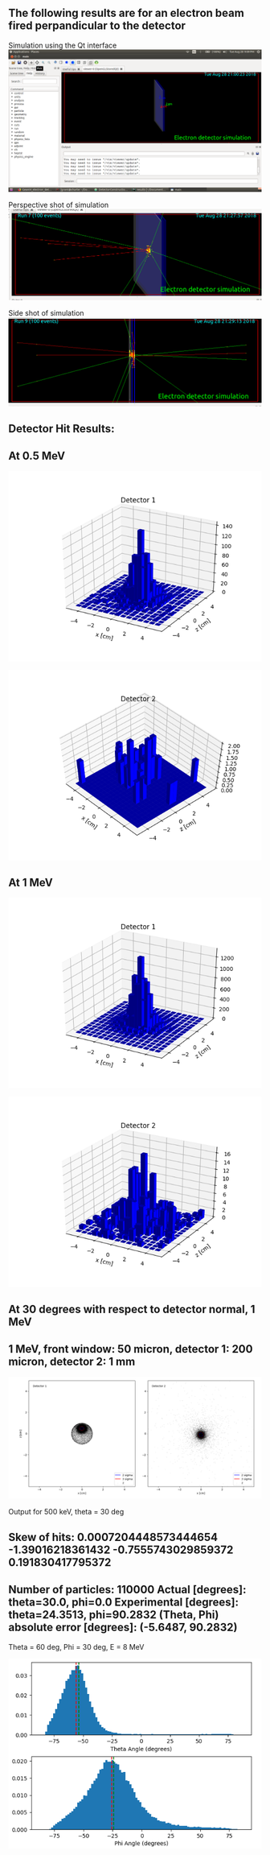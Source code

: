 ## The following results are for an electron beam fired perpandicular to the detector

Simulation using the Qt interface
![sim image](./simulation_images/electron_simulation_qt.png)

Perspective shot of simulation
![trimetric view](./simulation_images/trimetric_view.png)

Side shot of simulation
![side](./simulation_images/side_view.png)

## Detector Hit Results:

## At 0.5 MeV

![det1 low energy](./hit_depictions/detector1_perpandicular_beam_lower_energy.png)

![det2 low energy](./hit_depictions/detector2_perpandicular_beam_lower_energy.png)


## At 1 MeV

![det1 perp](./hit_depictions/detector1_perpandicular_beam.png)

![det2 perp](./hit_depictions/detector2_perpandicular_beam.png)


## At 30 degrees with respect to detector normal, 1 MeV

## 1 MeV, front window: 50 micron, detector 1: 200 micron, detector 2: 1 mm

![200 um scatter fit](./hit_depictions/scatter_fit_30deg_200um.png)

Output for 500 keV, theta = 30 deg

Skew of hits:
0.0007204448573444654 -1.39016218361432
-0.7555743029859372 0.191830417795372
-------------------------------------------------------------
Number of particles: 110000
Actual [degrees]: theta=30.0, phi=0.0
Experimental [degrees]: theta=24.3513, phi=90.2832
(Theta, Phi) absolute error [degrees]: (-5.6487, 90.2832)
-------------------------------------------------------------

Theta = 60 deg, Phi = 30 deg, E = 8 MeV

![per part](./hit_depictions/per_particle_hist.png)
